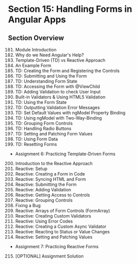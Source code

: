 # Section 15: Handling Forms in Angular Apps

## Section Overview

181. Module Introduction
182. Why do we Need Angular's Help?
183. Template-Driven (TD) vs Reactive Approach
184. An Example Form
185. TD: Creating the Form and Registering the Controls
186. TD: Submitting and Using the Form
187. TD: Understanding Form State
188. TD: Accessing the Form with @ViewChild
189. TD: Adding Validation to check User Input
190. Built-in Validators & Using HTML5 Validation
191. TD: Using the Form State
192. TD: Outputting Validation Error Messages
193. TD: Set Default Values with ngModel Property Binding
194. TD: Using ngModel with Two-Way-Binding
195. TD: Grouping Form Controls
196. TD: Handling Radio Buttons
197. TD: Setting and Patching Form Values
198. TD: Using Form Data
199. TD: Resetting Forms
- Assignment 6: Practicing Template-Driven Forms
200. Introduction to the Reactive Approach
201. Reactive: Setup
202. Reactive: Creating a Form in Code
203. Reactive: Syncing HTML and Form
204. Reactive: Submitting the Form
205. Reactive: Adding Validation
206. Reactive: Getting Access to Controls
207. Reactive: Grouping Controls
208. Fixing a Bug
209. Reactive: Arrays of Form Controls (FormArray)
210. Reactive: Creating Custom Validators
211. Reactive: Using Error Codes
212. Reactive: Creating a Custom Async Validator
213. Reactive: Reacting to Status or Value Changes
214. Reactive: Setting and Patching Values
- Assignment 7: Practicing Reactive Forms
215. [OPTIONAL] Assignment Solution
